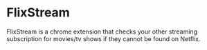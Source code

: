 # FlixStream
FlixStream is a chrome extension that checks your other streaming subscription for movies/tv shows if they cannot be found on Netflix.
